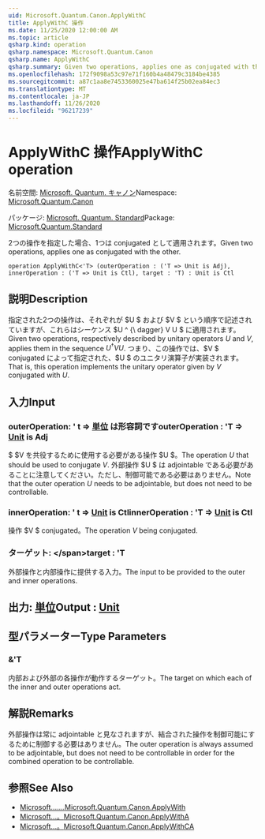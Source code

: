 ```yaml
---
uid: Microsoft.Quantum.Canon.ApplyWithC
title: ApplyWithC 操作
ms.date: 11/25/2020 12:00:00 AM
ms.topic: article
qsharp.kind: operation
qsharp.namespace: Microsoft.Quantum.Canon
qsharp.name: ApplyWithC
qsharp.summary: Given two operations, applies one as conjugated with the other.
ms.openlocfilehash: 172f9098a53c97e71f160b4a48479c3184be4385
ms.sourcegitcommit: a87c1aa8e7453360025e47ba614f25b02ea84ec3
ms.translationtype: MT
ms.contentlocale: ja-JP
ms.lasthandoff: 11/26/2020
ms.locfileid: "96217239"
---
```

# <a name="applywithc-operation"></a><span data-ttu-id="938cb-102">ApplyWithC 操作</span><span class="sxs-lookup"><span data-stu-id="938cb-102">ApplyWithC operation</span></span>

<span data-ttu-id="938cb-103">名前空間: [Microsoft. Quantum. キャノン](xref:Microsoft.Quantum.Canon)</span><span class="sxs-lookup"><span data-stu-id="938cb-103">Namespace: [Microsoft.Quantum.Canon](xref:Microsoft.Quantum.Canon)</span></span>

<span data-ttu-id="938cb-104">パッケージ: [Microsoft. Quantum. Standard](https://nuget.org/packages/Microsoft.Quantum.Standard)</span><span class="sxs-lookup"><span data-stu-id="938cb-104">Package: [Microsoft.Quantum.Standard](https://nuget.org/packages/Microsoft.Quantum.Standard)</span></span>


<span data-ttu-id="938cb-105">2つの操作を指定した場合、1つは conjugated として適用されます。</span><span class="sxs-lookup"><span data-stu-id="938cb-105">Given two operations, applies one as conjugated with the other.</span></span>

```qsharp
operation ApplyWithC<'T> (outerOperation : ('T => Unit is Adj), innerOperation : ('T => Unit is Ctl), target : 'T) : Unit is Ctl
```


## <a name="description"></a><span data-ttu-id="938cb-106">説明</span><span class="sxs-lookup"><span data-stu-id="938cb-106">Description</span></span>

<span data-ttu-id="938cb-107">指定された2つの操作は、それぞれが $U $ および $V $ という順序で記述されていますが、これらはシーケンス $U ^ {\ dagger} V U $ に適用されます。</span><span class="sxs-lookup"><span data-stu-id="938cb-107">Given two operations, respectively described by unitary operators $U$ and $V$, applies them in the sequence $U^{\dagger} V U$.</span></span> <span data-ttu-id="938cb-108">つまり、この操作では、$V $ conjugated によって指定された、$U $ のユニタリ演算子が実装されます。</span><span class="sxs-lookup"><span data-stu-id="938cb-108">That is, this operation implements the unitary operator given by $V$ conjugated with $U$.</span></span>

## <a name="input"></a><span data-ttu-id="938cb-109">入力</span><span class="sxs-lookup"><span data-stu-id="938cb-109">Input</span></span>

### <a name="outeroperation--t--unit--is-adj"></a><span data-ttu-id="938cb-110">outerOperation: ' t => [単位](xref:microsoft.quantum.lang-ref.unit)  は形容詞です</span><span class="sxs-lookup"><span data-stu-id="938cb-110">outerOperation : 'T => [Unit](xref:microsoft.quantum.lang-ref.unit)  is Adj</span></span>

<span data-ttu-id="938cb-111">$ $V を共役するために使用する必要がある操作 $U $。</span><span class="sxs-lookup"><span data-stu-id="938cb-111">The operation $U$ that should be used to conjugate $V$.</span></span> <span data-ttu-id="938cb-112">外部操作 $U $ は adjointable である必要があることに注意してください。ただし、制御可能である必要はありません。</span><span class="sxs-lookup"><span data-stu-id="938cb-112">Note that the outer operation $U$ needs to be adjointable, but does not need to be controllable.</span></span>


### <a name="inneroperation--t--unit--is-ctl"></a><span data-ttu-id="938cb-113">innerOperation: ' t => [Unit](xref:microsoft.quantum.lang-ref.unit)  is Ctl</span><span class="sxs-lookup"><span data-stu-id="938cb-113">innerOperation : 'T => [Unit](xref:microsoft.quantum.lang-ref.unit)  is Ctl</span></span>

<span data-ttu-id="938cb-114">操作 $V $ conjugated。</span><span class="sxs-lookup"><span data-stu-id="938cb-114">The operation $V$ being conjugated.</span></span>


### <a name="target--t"></a><span data-ttu-id="938cb-115">ターゲット: \</span><span class="sxs-lookup"><span data-stu-id="938cb-115">target : 'T</span></span>

<span data-ttu-id="938cb-116">外部操作と内部操作に提供する入力。</span><span class="sxs-lookup"><span data-stu-id="938cb-116">The input to be provided to the outer and inner operations.</span></span>



## <a name="output--unit"></a><span data-ttu-id="938cb-117">出力: [単位](xref:microsoft.quantum.lang-ref.unit)</span><span class="sxs-lookup"><span data-stu-id="938cb-117">Output : [Unit](xref:microsoft.quantum.lang-ref.unit)</span></span>



## <a name="type-parameters"></a><span data-ttu-id="938cb-118">型パラメーター</span><span class="sxs-lookup"><span data-stu-id="938cb-118">Type Parameters</span></span>

### <a name="t"></a><span data-ttu-id="938cb-119">&</span><span class="sxs-lookup"><span data-stu-id="938cb-119">'T</span></span>

<span data-ttu-id="938cb-120">内部および外部の各操作が動作するターゲット。</span><span class="sxs-lookup"><span data-stu-id="938cb-120">The target on which each of the inner and outer operations act.</span></span>

## <a name="remarks"></a><span data-ttu-id="938cb-121">解説</span><span class="sxs-lookup"><span data-stu-id="938cb-121">Remarks</span></span>

<span data-ttu-id="938cb-122">外部操作は常に adjointable と見なされますが、結合された操作を制御可能にするために制御する必要はありません。</span><span class="sxs-lookup"><span data-stu-id="938cb-122">The outer operation is always assumed to be adjointable, but does not need to be controllable in order for the combined operation to be controllable.</span></span>

## <a name="see-also"></a><span data-ttu-id="938cb-123">参照</span><span class="sxs-lookup"><span data-stu-id="938cb-123">See Also</span></span>

- [<span data-ttu-id="938cb-124">Microsoft.......</span><span class="sxs-lookup"><span data-stu-id="938cb-124">Microsoft.Quantum.Canon.ApplyWith</span></span>](xref:Microsoft.Quantum.Canon.ApplyWith)
- [<span data-ttu-id="938cb-125">Microsoft...。</span><span class="sxs-lookup"><span data-stu-id="938cb-125">Microsoft.Quantum.Canon.ApplyWithA</span></span>](xref:Microsoft.Quantum.Canon.ApplyWithA)
- [<span data-ttu-id="938cb-126">Microsoft...。</span><span class="sxs-lookup"><span data-stu-id="938cb-126">Microsoft.Quantum.Canon.ApplyWithCA</span></span>](xref:Microsoft.Quantum.Canon.ApplyWithCA)